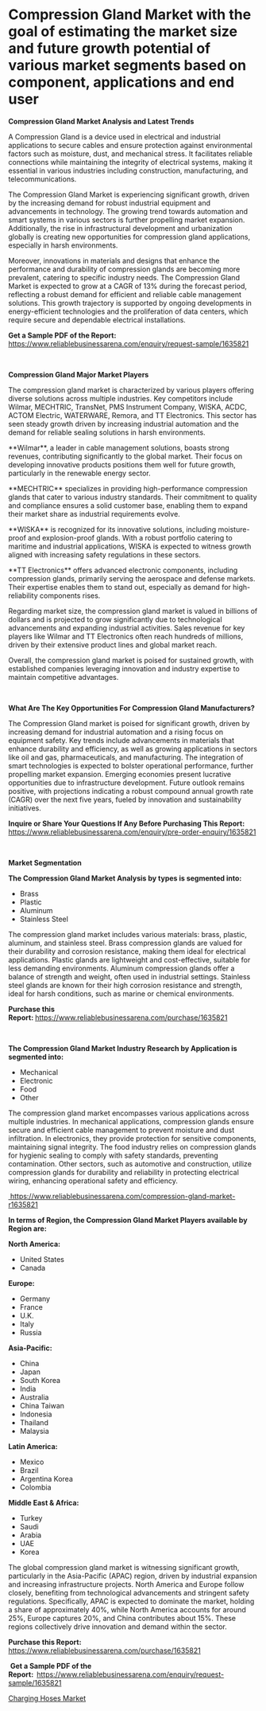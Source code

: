<p><h1>Compression Gland Market with the goal of estimating the market size and future growth potential of various market segments based on component, applications and end user</h1></p><p><strong>Compression Gland Market Analysis and Latest Trends</strong></p>
<p><p>A Compression Gland is a device used in electrical and industrial applications to secure cables and ensure protection against environmental factors such as moisture, dust, and mechanical stress. It facilitates reliable connections while maintaining the integrity of electrical systems, making it essential in various industries including construction, manufacturing, and telecommunications.</p><p>The Compression Gland Market is experiencing significant growth, driven by the increasing demand for robust industrial equipment and advancements in technology. The growing trend towards automation and smart systems in various sectors is further propelling market expansion. Additionally, the rise in infrastructural development and urbanization globally is creating new opportunities for compression gland applications, especially in harsh environments.</p><p>Moreover, innovations in materials and designs that enhance the performance and durability of compression glands are becoming more prevalent, catering to specific industry needs. The Compression Gland Market is expected to grow at a CAGR of 13% during the forecast period, reflecting a robust demand for efficient and reliable cable management solutions. This growth trajectory is supported by ongoing developments in energy-efficient technologies and the proliferation of data centers, which require secure and dependable electrical installations.</p></p>
<p><strong>Get a Sample PDF of the Report:&nbsp;</strong> <a href="https://www.reliablebusinessarena.com/enquiry/request-sample/1635821?utm_campaign=2175&utm_medium=2&utm_source=Github&utm_content=ia&utm_term=08042025&utm_id=compression-gland">https://www.reliablebusinessarena.com/enquiry/request-sample/1635821</a></p>
<p>&nbsp;</p>
<p><strong>Compression Gland Major Market Players</strong></p>
<p><p>The compression gland market is characterized by various players offering diverse solutions across multiple industries. Key competitors include Wilmar, MECHTRIC, TransNet, PMS Instrument Company, WISKA, ACDC, ACTOM Electric, WATERWARE, Remora, and TT Electronics. This sector has seen steady growth driven by increasing industrial automation and the demand for reliable sealing solutions in harsh environments.</p><p>**Wilmar**, a leader in cable management solutions, boasts strong revenues, contributing significantly to the global market. Their focus on developing innovative products positions them well for future growth, particularly in the renewable energy sector.</p><p>**MECHTRIC** specializes in providing high-performance compression glands that cater to various industry standards. Their commitment to quality and compliance ensures a solid customer base, enabling them to expand their market share as industrial requirements evolve.</p><p>**WISKA** is recognized for its innovative solutions, including moisture-proof and explosion-proof glands. With a robust portfolio catering to maritime and industrial applications, WISKA is expected to witness growth aligned with increasing safety regulations in these sectors.</p><p>**TT Electronics** offers advanced electronic components, including compression glands, primarily serving the aerospace and defense markets. Their expertise enables them to stand out, especially as demand for high-reliability components rises.</p><p>Regarding market size, the compression gland market is valued in billions of dollars and is projected to grow significantly due to technological advancements and expanding industrial activities. Sales revenue for key players like Wilmar and TT Electronics often reach hundreds of millions, driven by their extensive product lines and global market reach.</p><p>Overall, the compression gland market is poised for sustained growth, with established companies leveraging innovation and industry expertise to maintain competitive advantages.</p></p>
<p>&nbsp;</p>
<p><strong>What Are The Key Opportunities For Compression Gland Manufacturers?</strong></p>
<p><p>The Compression Gland market is poised for significant growth, driven by increasing demand for industrial automation and a rising focus on equipment safety. Key trends include advancements in materials that enhance durability and efficiency, as well as growing applications in sectors like oil and gas, pharmaceuticals, and manufacturing. The integration of smart technologies is expected to bolster operational performance, further propelling market expansion. Emerging economies present lucrative opportunities due to infrastructure development. Future outlook remains positive, with projections indicating a robust compound annual growth rate (CAGR) over the next five years, fueled by innovation and sustainability initiatives.</p></p>
<p><strong>Inquire or Share Your Questions If Any Before Purchasing This Report:</strong> <a href="https://www.reliablebusinessarena.com/enquiry/pre-order-enquiry/1635821?utm_campaign=2175&utm_medium=2&utm_source=Github&utm_content=ia&utm_term=08042025&utm_id=compression-gland">https://www.reliablebusinessarena.com/enquiry/pre-order-enquiry/1635821</a></p>
<p>&nbsp;</p>
<p><strong>Market Segmentation</strong></p>
<p><strong>The Compression Gland Market Analysis by types is segmented into:</strong></p>
<p><ul><li>Brass</li><li>Plastic</li><li>Aluminum</li><li>Stainless Steel</li></ul></p>
<p><p>The compression gland market includes various materials: brass, plastic, aluminum, and stainless steel. Brass compression glands are valued for their durability and corrosion resistance, making them ideal for electrical applications. Plastic glands are lightweight and cost-effective, suitable for less demanding environments. Aluminum compression glands offer a balance of strength and weight, often used in industrial settings. Stainless steel glands are known for their high corrosion resistance and strength, ideal for harsh conditions, such as marine or chemical environments.</p></p>
<p><strong>Purchase this Report:&nbsp;</strong><a href="https://www.reliablebusinessarena.com/purchase/1635821?utm_campaign=2175&utm_medium=2&utm_source=Github&utm_content=ia&utm_term=08042025&utm_id=compression-gland">https://www.reliablebusinessarena.com/purchase/1635821</a></p>
<p>&nbsp;</p>
<p><strong>The Compression Gland Market Industry Research by Application is segmented into:</strong></p>
<p><ul><li>Mechanical</li><li>Electronic</li><li>Food</li><li>Other</li></ul></p>
<p><p>The compression gland market encompasses various applications across multiple industries. In mechanical applications, compression glands ensure secure and efficient cable management to prevent moisture and dust infiltration. In electronics, they provide protection for sensitive components, maintaining signal integrity. The food industry relies on compression glands for hygienic sealing to comply with safety standards, preventing contamination. Other sectors, such as automotive and construction, utilize compression glands for durability and reliability in protecting electrical wiring, enhancing operational safety and efficiency.</p></p>
<p><a href="https://www.reliablebusinessarena.com/compression-gland-market-r1635821?utm_campaign=2175&utm_medium=2&utm_source=Github&utm_content=ia&utm_term=08042025&utm_id=compression-gland">&nbsp;https://www.reliablebusinessarena.com/compression-gland-market-r1635821</a></p>
<p><strong>In terms of Region, the Compression Gland Market Players available by Region are:</strong></p>
<p>
    <p> <strong> North America: </strong>
        <ul>
            <li>United States</li>
            <li>Canada</li>
        </ul>
        </p> 
    <p> <strong> Europe: </strong>
        <ul>
            <li>Germany</li>
            <li>France</li>
            <li>U.K.</li>
            <li>Italy</li>
            <li>Russia</li>
        </ul>
        </p> 
    <p> <strong> Asia-Pacific: </strong>
        <ul>
            <li>China</li>
            <li>Japan</li>
            <li>South Korea</li>
            <li>India</li>
            <li>Australia</li>
            <li>China Taiwan</li>
            <li>Indonesia</li>
            <li>Thailand</li>
            <li>Malaysia</li>
        </ul>
        </p> 
    <p> <strong> Latin America: </strong>
        <ul>
            <li>Mexico</li>
            <li>Brazil</li>
            <li>Argentina Korea</li>
            <li>Colombia</li>
        </ul>
        </p> 
    <p> <strong> Middle East & Africa: </strong>
        <ul>
            <li>Turkey</li>
            <li>Saudi</li>
            <li>Arabia</li>
            <li>UAE</li>
            <li>Korea</li>
        </ul>
    </p>
    </p>
<p><p>The global compression gland market is witnessing significant growth, particularly in the Asia-Pacific (APAC) region, driven by industrial expansion and increasing infrastructure projects. North America and Europe follow closely, benefiting from technological advancements and stringent safety regulations. Specifically, APAC is expected to dominate the market, holding a share of approximately 40%, while North America accounts for around 25%, Europe captures 20%, and China contributes about 15%. These regions collectively drive innovation and demand within the sector.</p></p>
<p><strong>Purchase this Report: </strong><a href="https://www.reliablebusinessarena.com/purchase/1635821?utm_campaign=2175&utm_medium=2&utm_source=Github&utm_content=ia&utm_term=08042025&utm_id=compression-gland">https://www.reliablebusinessarena.com/purchase/1635821</a></p>
<p>&nbsp;<strong>Get a Sample PDF of the Report:&nbsp;&nbsp;</strong><a href="https://www.reliablebusinessarena.com/enquiry/request-sample/1635821?utm_campaign=2175&utm_medium=2&utm_source=Github&utm_content=ia&utm_term=08042025&utm_id=compression-gland">https://www.reliablebusinessarena.com/enquiry/request-sample/1635821</a></p>
<p><strong></strong></p>
<p><p><a href="https://github.com/JosephineMcguire65/Market-Research-Report-List-2/blob/main/charging-hoses-market.md?utm_campaign=2175&utm_medium=2&utm_source=Github&utm_content=ia&utm_term=08042025&utm_id=compression-gland">Charging Hoses Market</a></p></p>